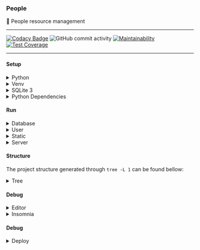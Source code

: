 ### People

🤬 People resource management

---

[![Codacy Badge](https://api.codacy.com/project/badge/Grade/d2b2f710258f42bb949c3b0b01d3d247)](https://www.codacy.com/manual/Sphinxs/People?utm_source=github.com&amp;utm_medium=referral&amp;utm_content=Sphinxs/People&amp;utm_campaign=Badge_Grade) ![GitHub commit activity](https://img.shields.io/github/commit-activity/w/sphinxs/people) [![Maintainability](https://api.codeclimate.com/v1/badges/c99faed633623f244c61/maintainability)](https://codeclimate.com/github/Sphinxs/People/maintainability) [![Test Coverage](https://api.codeclimate.com/v1/badges/c99faed633623f244c61/test_coverage)](https://codeclimate.com/github/Sphinxs/People/test_coverage)

---

#### Setup

<details>
<summary>Python</summary>

Add the PPA:

```sh
$ sudo add-apt-repository ppa:deadsnakes/ppa
```

Update the source list:

```sh
$ apt update
```

Install the Python 3.7:

```sh
$ sudo apt install python3.7
```

</details>

<details>
<summary>Venv</summary>

Install the Python 3.7 Venv:

```sh
$ apt install python3.7-venv
```

Create the virtual environment:

```sh
$ python3.7 -m venv venv
```

Activate the virtual environment:

```sh
$ source ./venv/bin/activate
```

Deactivate the virtual environment:

```sh
$ deactivate
```

</details>

<details>
<summary>SQLite 3</summary>

Install the SQLite 3:

```sh
$ sudo apt install libsqlite3-dev
```

**Obs**: To explore the database its recommended to install the [SQLite Browser](https://sqlitebrowser.org)

</details>

<details>
<summary>Python Dependencies</summary>

Update the virtual enrivonment Pip:

```sh
(venv) pip install --upgrade pip
```

Inside the virtual enrivonment install the dependencies:

```sh
(venv) pip install -r requirements.txt
```

</details>

#### Run

<details>
<summary>Database</summary>

Here we use SQLite 3, i.e, its not necessary to configure third party softwares like MySQL, PostgreSQL, etc.

Make the migrations:

```sh
(venv) python manage.py makemigrations
```

Migrate:

```sh
(venv) python manage.py migrate
```

</details>

<details>
<summary>User</summary>

Create an super user to access the [127.0.0.1:8000/admin](http://127.0.0.1:8000/admin) painel:

```sh
(venv) python manage.py createsuperuser
```

</details>

<details>
<summary>Static</summary>

Generate the static files:

```sh
(venv) python manage.py collectstatic
```

</details>

<details>
<summary>Server</summary>

Start the server:

```sh
(venv) python manage.py runserver
```

Open [127.0.0.1:8000](http://127.0.0.1:8000/).

</details>

#### Structure

The project structure generated through `tree -L 1` can be found bellow:

<details>
<summary>Tree</summary>

├── application          # Application
├── collections          # Application requests
├── manage.py            # Django shortcut
├── people               # Project
├── README.md            # Documentation
└── requirements.txt     # Dependencies

</details>

#### Debug

<details>
<summary>Editor</summary>

To debug its recommended to use the [VSCode](https://code.visualstudio.com/) [debug tool](https://code.visualstudio.com/docs/editor/debugging), that provide debug for Python and for Django.

</details>

<details>
<summary>Insomnia</summary>

Its also recommended to debug via the browsable API or through requests to the API, via the available [collections](./collections/insomnia.json), that can be opened through [Insomnia](https://insomnia.rest/), [Postman](https://www.getpostman.com/) or another HTTP client.

</details>

#### Debug

<details>
<summary>Deploy</summary>

The application can be found here on [Heroku](https://people-django.herokuapp.com/) and the tutorial to make the deploy can be found here on [Code Mentor](https://www.codementor.io/jamesezechukwu/how-to-deploy-django-app-on-heroku-dtsee04d4).

#### Credits

Developed by [Sphinxs](https://github.com/Sphinxs).